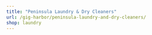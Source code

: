 ```yaml
---
title: "Peninsula Laundry & Dry Cleaners"
url: /gig-harbor/peninsula-laundry-and-dry-cleaners/
shop: laundry
---
```


